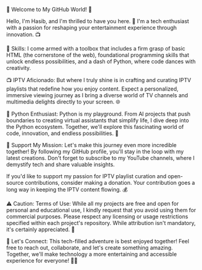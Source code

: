 👋 Welcome to My GitHub World! 🌟

Hello, I'm Hasib, and I'm thrilled to have you here. 🚀 I'm a tech enthusiast with a passion for reshaping your entertainment experience through innovation. 📺

🔧 Skills:
I come armed with a toolbox that includes a firm grasp of basic HTML (the cornerstone of the web), foundational programming skills that unlock endless possibilities, and a dash of Python, where code dances with creativity.

📺 IPTV Aficionado:
But where I truly shine is in crafting and curating IPTV playlists that redefine how you enjoy content. Expect a personalized, immersive viewing journey as I bring a diverse world of TV channels and multimedia delights directly to your screen. 🌐

🐍 Python Enthusiast:
Python is my playground. From AI projects that push boundaries to creating virtual assistants that simplify life, I dive deep into the Python ecosystem. Together, we'll explore this fascinating world of code, innovation, and endless possibilities. 🤖

🤝 Support My Mission:
Let's make this journey even more incredible together! By following my GitHub profile, you'll stay in the loop with my latest creations. Don't forget to subscribe to my YouTube channels, where I demystify tech and share valuable insights.

If you'd like to support my passion for IPTV playlist curation and open-source contributions, consider making a donation. Your contribution goes a long way in keeping the IPTV content flowing. 💰

⚠️ Caution: Terms of Use:
While all my projects are free and open for personal and educational use, I kindly request that you avoid using them for commercial purposes. Please respect any licensing or usage restrictions specified within each project's repository. While attribution isn't mandatory, it's certainly appreciated. 🙏

🚀 Let's Connect:
This tech-filled adventure is best enjoyed together! Feel free to reach out, collaborate, and let's create something amazing. Together, we'll make technology a more entertaining and accessible experience for everyone! 🚀✨





